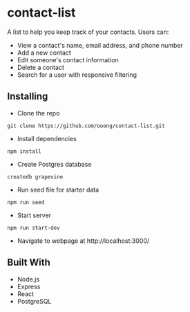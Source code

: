 # contact-list
A list to help you keep track of your contacts. Users can:
* View a contact's name, email address, and phone number
* Add a new contact
* Edit someone's contact information
* Delete a contact
* Search for a user with responsive filtering

## Installing

* Clone the repo
```
git clone https://github.com/ooong/contact-list.git
```
* Install dependencies
```
npm install
```
* Create Postgres database
```
createdb grapevine
```
* Run seed file for starter data
```
npm run seed
```
* Start server
```
npm run start-dev
```
* Navigate to webpage at http://localhost:3000/

## Built With
* Node.js
* Express
* React
* PostgreSQL
